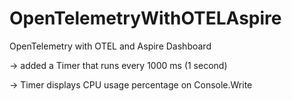 # OpenTelemetryWithOTELAspire
OpenTelemetry with OTEL and Aspire Dashboard

-> added a Timer that runs every 1000 ms (1 second)

-> Timer displays CPU usage percentage on Console.Write
